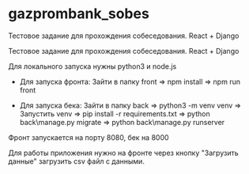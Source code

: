 # gazprombank_sobes
Тестовое задание для прохождения собеседования. React + Django

Тестовое задание для прохождения собеседования. React + Django

Для локального запуска нужны python3 и node.js

 - Для запуска фронта: Зайти в папку front => npm install => npm run front

 - Для запуска бека: Зайти в папку back => python3 -m venv venv => Запустить venv => pip install -r requirements.txt => python back\manage.py migrate => python back\manage.py runserver

Фронт запускается на порту 8080, бек на 8000

Для работы приложения нужно на фронте через кнопку "Загрузить данные" загрузить csv файл с данными.
